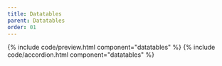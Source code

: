 ```yaml
---
title: Datatables
parent: Datatables
order: 01
---
```


{% include code/preview.html component="datatables" %}
{% include code/accordion.html component="datatables" %}
